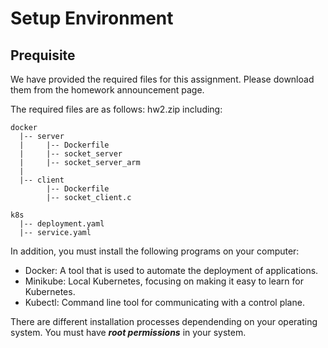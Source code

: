 # Setup Environment

## Prequisite
We have provided the required files for this assignment. Please download them from the homework announcement page.

The required files are as follows: hw2.zip including:
```
docker
  |-- server
  |     |-- Dockerfile
  |     |-- socket_server
  |     |-- socket_server_arm
  |
  |-- client
        |-- Dockerfile
        |-- socket_client.c

k8s
  |-- deployment.yaml
  |-- service.yaml
```

In addition, you must install the following programs on your computer:
- Docker: A tool that is used to automate the deployment of applications.
- Minikube: Local Kubernetes, focusing on making it easy to learn for Kubernetes.
- Kubectl: Command line tool for communicating with a control plane.

There are different installation processes dependending on your operating system. You must have ***root permissions*** in your system.
